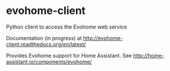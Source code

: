 evohome-client
==============

Python client to access the Evohome web service

Documentation (in progress) at http://evohome-client.readthedocs.org/en/latest/

Provides Evohome support for Home Assistant. See http://home-assistant.io/components/evohome/
